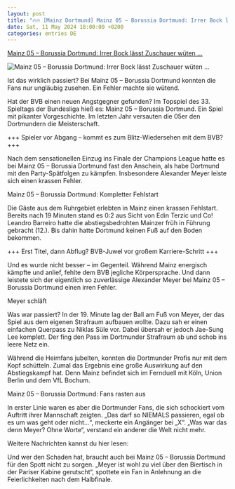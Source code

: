 ```yaml
---
layout: post
title: "🔥🔥 [Mainz Dortmund] Mainz 05 – Borussia Dortmund: Irrer Bock lässt Zuschauer wüten ..."
date: Sat, 11 May 2024 18:00:00 +0200
categories: entries DE
---
```

[Mainz 05 – Borussia Dortmund: Irrer Bock lässt Zuschauer wüten ...](https://www.derwesten.de/sport/fussball/bvb/mainz-05-borussia-dortmund-alexander-meyer-fehler-gegentor-id300956877.html)

![Mainz 05 – Borussia Dortmund: Irrer Bock lässt Zuschauer wüten ...](https://www.derwesten.de/wp-content/uploads/sites/8/2024/05/mainz-05-bvb-e1715447668543.jpg)

Ist das wirklich passiert? Bei Mainz 05 – Borussia Dortmund konnten die Fans nur ungläubig zusehen. Ein Fehler machte sie wütend.

Hat der BVB einen neuen Angstgegner gefunden? Im Topspiel des 33. Spieltags der Bundesliga hieß es: Mainz 05 – Borussia Dortmund. Ein Spiel mit pikanter Vorgeschichte. Im letzten Jahr versauten die 05er den Dortmundern die Meisterschaft.

+++ Spieler vor Abgang – kommt es zum Blitz-Wiedersehen mit dem BVB? +++

Nach dem sensationellen Einzug ins Finale der Champions League hatte es bei Mainz 05 – Borussia Dortmund fast den Anschein, als habe Dortmund mit den Party-Spätfolgen zu kämpfen. Insbesondere Alexander Meyer leiste sich einen krassen Fehler.

Mainz 05 – Borussia Dortmund: Kompletter Fehlstart

Die Gäste aus dem Ruhrgebiet erlebten in Mainz einen krassen Fehlstart. Bereits nach 19 Minuten stand es 0:2 aus Sicht von Edin Terzic und Co! Leandro Barreiro hatte die abstiegsbedrohten Mainzer früh in Führung gebracht (12.). Bis dahin hatte Dortmund keinen Fuß auf den Boden bekommen.

+++ Erst Titel, dann Abflug? BVB-Juwel vor großem Karriere-Schritt +++

Und es wurde nicht besser – im Gegenteil. Während Mainz energisch kämpfte und anlief, fehlte dem BVB jegliche Körpersprache. Und dann leistete sich der eigentlich so zuverlässige Alexander Meyer bei Mainz 05 – Borussia Dortmund einen irren Fehler.

Meyer schläft

Was war passiert? In der 19. Minute lag der Ball am Fuß von Meyer, der das Spiel aus dem eigenen Strafraum aufbauen wollte. Dazu sah er einen einfachen Querpass zu Niklas Süle vor. Dabei übersah er jedoch Jae-Sung Lee komplett. Der fing den Pass im Dortmunder Strafraum ab und schob ins leere Netz ein.

Während die Heimfans jubelten, konnten die Dortmunder Profis nur mit dem Kopf schütteln. Zumal das Ergebnis eine große Auswirkung auf den Abstiegskampf hat. Denn Mainz befindet sich im Fernduell mit Köln, Union Berlin und dem VfL Bochum.

Mainz 05 – Borussia Dortmund: Fans rasten aus

In erster Linie waren es aber die Dortmunder Fans, die sich schockiert vom Auftritt ihrer Mannschaft zeigten. „Das darf so NIEMALS passieren, egal ob es um was geht oder nicht…“, meckerte ein Angänger bei „X“. „Was war das denn Meyer? Ohne Worte“, verstand ein anderer die Welt nicht mehr.

Weitere Nachrichten kannst du hier lesen:

Und wer den Schaden hat, braucht auch bei Mainz 05 – Borussia Dortmund für den Spott nicht zu sorgen. „Meyer ist wohl zu viel über den Biertisch in der Pariser Kabine gerutscht“, spottete ein Fan in Anlehnung an die Feierlichkeiten nach dem Halbfinale.

